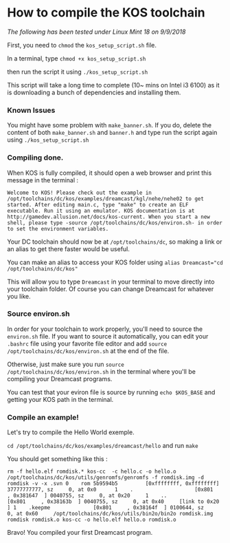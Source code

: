 # How to compile the KOS toolchain

*The following has been tested under Linux Mint 18 on 9/9/2018*

First, you need to `chmod` the `kos_setup_script.sh` file.

In a terminal, type `chmod +x kos_setup_script.sh`

then run the script it using `./kos_setup_script.sh`

This script will take a long time to complete (10~ mins on Intel i3 6100) as it is downloading a bunch of dependencies and installing them.

### Known Issues

You might have some problem with `make_banner.sh`. If you do, delete the content of both `make_banner.sh` and `banner.h` and type run the script again using `./kos_setup_script.sh`


### Compiling done.

When KOS is fully compiled, it should open a web browser and print this message in the terminal :

` Welcome to KOS! Please check out the example in /opt/toolchains/dc/kos/examples/dreamcast/kgl/nehe/nehe02 to get started. After editing main.c, type "make" to create an ELF executable. Run it using an emulator.
KOS documentation is at http://gamedev.allusion.net/docs/kos-current. When you start a new shell, please type -source /opt/toolchains/dc/kos/environ.sh- in order to set the environment variables.
`

Your DC toolchain should now be at `/opt/toolchains/dc`, so making a link or an alias to get there faster would be useful.

You can make an alias to access your KOS folder using `alias Dreamcast="cd /opt/toolchains/dc/kos"`

This will allow you to type `Dreamcast` in your terminal to move directly into your toolchain folder. Of course you can change Dreamcast for whatever you like.

### Source environ.sh

In order for your toolchain to work properly, you'll need to source the `environ.sh` file. If you want to source it automatically, you can edit your `.bashrc` file using your favorite file editor and add
`source /opt/toolchains/dc/kos/environ.sh` at the end of the file.

Otherwise, just make sure you run `source /opt/toolchains/dc/kos/environ.sh` in the terminal where you'll be compiling your Dreamcast programs.

You can test that your eviron file is source by running `echo $KOS_BASE` and getting your KOS path in the terminal.

### Compile an example!
Let's try to compile the Hello World exemple.

`cd /opt/toolchains/dc/kos/examples/dreamcast/hello` and run `make`

You should get something like this :

`rm -f hello.elf romdisk.*
kos-cc  -c hello.c -o hello.o
/opt/toolchains/dc/kos/utils/genromfs/genromfs -f romdisk.img -d romdisk -v -x .svn
0    rom 5b9594b5         [0xffffffff, 0xffffffff] 37777777777, sz     0, at 0x0     
1    .                    [0x801     , 0x381647  ] 0040755, sz     0, at 0x20    
1    ..                   [0x801     , 0x38163b  ] 0040755, sz     0, at 0x40     [link to 0x20    ]
1    .keepme              [0x801     , 0x38164f  ] 0100644, sz     0, at 0x60    
/opt/toolchains/dc/kos/utils/bin2o/bin2o romdisk.img romdisk romdisk.o
kos-cc -o hello.elf hello.o romdisk.o
`

Bravo! You compiled your first Dreamcast program.
